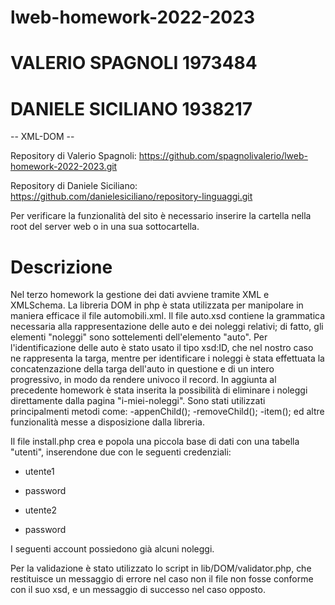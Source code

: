 # lweb-homework-2022-2023
# VALERIO SPAGNOLI 1973484
# DANIELE SICILIANO 1938217 

-- XML-DOM --

Repository di Valerio Spagnoli:
https://github.com/spagnolivalerio/lweb-homework-2022-2023.git

Repository di Daniele Siciliano:
https://github.com/danielesiciliano/repository-linguaggi.git

Per verificare la funzionalità del sito è necessario inserire la cartella nella root del server web o in una sua sottocartella.

# Descrizione
Nel terzo homework la gestione dei dati avviene tramite XML e XMLSchema. La libreria DOM in php è stata utilizzata per manipolare in maniera efficace il file automobili.xml. Il file auto.xsd contiene la grammatica necessaria alla rappresentazione delle auto e dei noleggi relativi; di fatto, gli elementi "noleggi" sono sottelementi dell'elemento "auto". Per l'identificazione delle auto è stato usato il tipo xsd:ID, che nel nostro caso ne rappresenta la targa, mentre per identificare i noleggi è stata effettuata la concatenzazione della targa dell'auto in questione e di un intero progressivo, in modo da rendere univoco il record.
In aggiunta al precedente homework è stata inserita la possibilità di eliminare i noleggi direttamente dalla pagina "i-miei-noleggi".
Sono stati utilizzati principalmenti metodi come:
-appenChild();
-removeChild();
-item();
ed altre funzionalità messe a disposizione dalla libreria.

Il file install.php crea e popola una piccola base di dati con una tabella "utenti", inserendone due con le seguenti credenziali:

- utente1
- password

- utente2
- password

I seguenti account possiedono già alcuni noleggi.

Per la validazione è stato utilizzato lo script in lib/DOM/validator.php, che restituisce un messaggio di errore nel caso non il file non fosse conforme con il suo xsd, e un messaggio di successo nel caso opposto.
